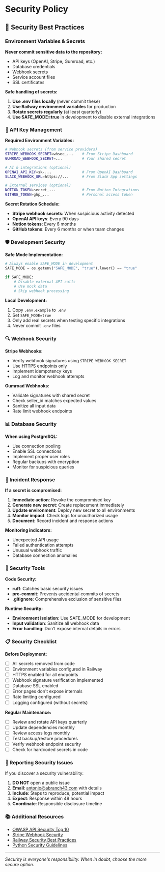 # Security Policy

## 🔐 Security Best Practices

### Environment Variables & Secrets

**Never commit sensitive data to the repository:**
- API keys (OpenAI, Stripe, Gumroad, etc.)
- Database credentials 
- Webhook secrets
- Service account files
- SSL certificates

**Safe handling of secrets:**
1. **Use .env files locally** (never commit these)
2. **Use Railway environment variables** for production
3. **Rotate secrets regularly** (at least quarterly)
4. **Use SAFE_MODE=true** in development to disable external integrations

### 🔑 API Key Management

**Required Environment Variables:**
```bash
# Webhook secrets (from service providers)
STRIPE_WEBHOOK_SECRET=whsec_...    # From Stripe Dashboard
GUMROAD_WEBHOOK_SECRET=...         # Your shared secret

# AI & integrations (optional)
OPENAI_API_KEY=sk-...              # From OpenAI Dashboard
SLACK_WEBHOOK_URL=https://...      # From Slack App settings

# External services (optional)
NOTION_TOKEN=secret_...            # From Notion Integrations
GITHUB_TOKEN=ghp_...               # Personal access token
```

**Secret Rotation Schedule:**
- **Stripe webhook secrets**: When suspicious activity detected
- **OpenAI API keys**: Every 90 days
- **Notion tokens**: Every 6 months
- **GitHub tokens**: Every 6 months or when team changes

### 🛡️ Development Security

**Safe Mode Implementation:**
```python
# Always enable SAFE_MODE in development
SAFE_MODE = os.getenv("SAFE_MODE", "true").lower() == "true"

if SAFE_MODE:
    # Disable external API calls
    # Use mock data
    # Skip webhook processing
```

**Local Development:**
1. Copy `.env.example` to `.env`
2. Set `SAFE_MODE=true` 
3. Only add real secrets when testing specific integrations
4. Never commit `.env` files

### 🔍 Webhook Security

**Stripe Webhooks:**
- Verify webhook signatures using `STRIPE_WEBHOOK_SECRET`
- Use HTTPS endpoints only
- Implement idempotency keys
- Log and monitor webhook attempts

**Gumroad Webhooks:**
- Validate signatures with shared secret
- Check seller_id matches expected values
- Sanitize all input data
- Rate limit webhook endpoints

### 📊 Database Security

**When using PostgreSQL:**
- Use connection pooling
- Enable SSL connections
- Implement proper user roles
- Regular backups with encryption
- Monitor for suspicious queries

### 🚨 Incident Response

**If a secret is compromised:**
1. **Immediate action**: Revoke the compromised key
2. **Generate new secret**: Create replacement immediately
3. **Update environment**: Deploy new secret to all environments
4. **Monitor impact**: Check logs for unauthorized usage
5. **Document**: Record incident and response actions

**Monitoring indicators:**
- Unexpected API usage
- Failed authentication attempts
- Unusual webhook traffic
- Database connection anomalies

### 🔧 Security Tools

**Code Security:**
- **ruff**: Catches basic security issues
- **pre-commit**: Prevents accidental commits of secrets
- **.gitignore**: Comprehensive exclusion of sensitive files

**Runtime Security:**
- **Environment isolation**: Use SAFE_MODE for development
- **Input validation**: Sanitize all webhook data
- **Error handling**: Don't expose internal details in errors

### 📋 Security Checklist

**Before Deployment:**
- [ ] All secrets removed from code
- [ ] Environment variables configured in Railway
- [ ] HTTPS enabled for all endpoints
- [ ] Webhook signature verification implemented
- [ ] Database SSL enabled
- [ ] Error pages don't expose internals
- [ ] Rate limiting configured
- [ ] Logging configured (without secrets)

**Regular Maintenance:**
- [ ] Review and rotate API keys quarterly
- [ ] Update dependencies monthly
- [ ] Review access logs monthly
- [ ] Test backup/restore procedures
- [ ] Verify webhook endpoint security
- [ ] Check for hardcoded secrets in code

### 🤝 Reporting Security Issues

If you discover a security vulnerability:

1. **DO NOT** open a public issue
2. **Email**: antonio@abranch43.com with details
3. **Include**: Steps to reproduce, potential impact
4. **Expect**: Response within 48 hours
5. **Coordinate**: Responsible disclosure timeline

### 📚 Additional Resources

- [OWASP API Security Top 10](https://owasp.org/www-project-api-security/)
- [Stripe Webhook Security](https://stripe.com/docs/webhooks/signatures)
- [Railway Security Best Practices](https://docs.railway.app/reference/variables)
- [Python Security Guidelines](https://python.org/dev/security/)

---
*Security is everyone's responsibility. When in doubt, choose the more secure option.*